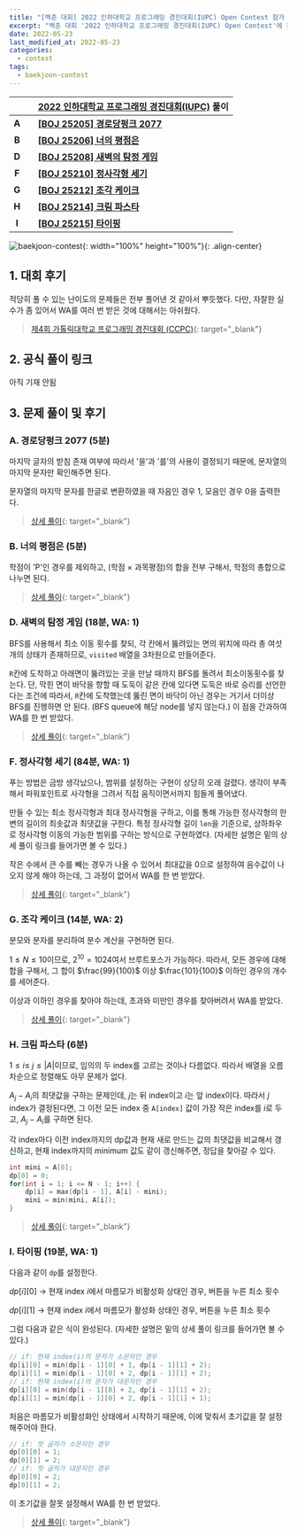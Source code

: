 ```yaml
---
title: "[백준 대회] 2022 인하대학교 프로그래밍 경진대회(IUPC) Open Contest 참가 후기 및 풀이"
excerpt: "백준 대회 '2022 인하대학교 프로그래밍 경진대회(IUPC) Open Contest'에 참가하여 문제를 푼 후기와 간단한 풀이 작성 및 상세 풀이 링크 연결"
date: 2022-05-23
last_modified_at: 2022-05-23
categories:
  - contest
tags:
  - baekjoon-contest
---
```


|||[2022 인하대학교 프로그래밍 경진대회(IUPC)](https://burningfalls.github.io/contest/iupc-baekjoon-contest/) 풀이|
|:---:|:---:|:---|
|**A**||**[[BOJ 25205] 경로당펑크 2077](https://burningfalls.github.io/algorithm/boj-25205/)**|
|**B**||**[[BOJ 25206] 너의 평점은](https://burningfalls.github.io/algorithm/boj-25206/)**|
|**D**||**[[BOJ 25208] 새벽의 탐정 게임](https://burningfalls.github.io/algorithm/boj-25208/)**|
|**F**||**[[BOJ 25210] 정사각형 세기](https://burningfalls.github.io/algorithm/boj-25210/)**|
|**G**||**[[BOJ 25212] 조각 케이크](https://burningfalls.github.io/algorithm/boj-25212/)**|
|**H**||**[[BOJ 25214] 크림 파스타](https://burningfalls.github.io/algorithm/boj-25214/)**|
|**I**||**[[BOJ 25215] 타이핑](https://burningfalls.github.io/algorithm/boj-25215/)**|

![baekjoon-contest](https://user-images.githubusercontent.com/30232837/169756264-3e50d8ef-36ba-4e87-a0d0-0d85df888aa9.png "baekjoon-contest"){: width="100%" height="100%"}{: .align-center}

## 1. 대회 후기

적당히 풀 수 있는 난이도의 문제들은 전부 풀어낸 것 같아서 뿌듯했다. 다만, 자잘한 실수가 좀 있어서 WA를 여러 번 받은 것에 대해서는 아쉬웠다. 

> [제4회 가톨릭대학교 프로그래밍 경진대회 (CCPC)](https://www.acmicpc.net/category/detail/3124){: target="_blank"}

## 2. 공식 풀이 링크

아직 기재 안됨

## 3. 문제 풀이 및 후기

### A. 경로당펑크 2077 (5분)

마지막 글자의 받침 존재 여부에 따라서 '을'과 '를'의 사용이 결정되기 때문에, 문자열의 마지막 문자만 확인해주면 된다.

문자열의 마지막 문자를 한글로 변환하였을 때 자음인 경우 1, 모음인 경우 0을 출력한다.

> [상세 풀이](https://burningfalls.github.io/algorithm/boj-25205/){: target="_blank"}

### B. 너의 평점은 (5분)

학점이 'P'인 경우를 제외하고, (학점 $\times$ 과목평점)의 합을 전부 구해서, 학점의 총합으로 나누면 된다.

> [상세 풀이](https://burningfalls.github.io/algorithm/boj-25206/){: target="_blank"}

### D. 새벽의 탐정 게임 (18분, WA: 1)

BFS를 사용해서 최소 이동 횟수를 찾되, 각 칸에서 뚫려있는 면의 위치에 따라 총 여섯 개의 상태가 존재하므로, `visited` 배열을 $3$차원으로 만들어준다.

`R`칸에 도착하고 아래면이 뚫려있는 곳을 만날 때까지 BFS를 돌려서 최소이동횟수를 찾는다. 단, 막힌 면이 바닥을 향할 때 도둑이 같은 칸에 있다면 도둑은 바로 승리를 선언한다는 조건에 따라서, `R`칸에 도착했는데 뚫린 면이 바닥이 아닌 경우는 거기서 더이상 BFS를 진행하면 안 된다. (BFS queue에 해당 node를 넣지 않는다.) 이 점을 간과하여 WA를 한 번 받았다.

> [상세 풀이](https://burningfalls.github.io/algorithm/boj-25208/){: target="_blank"}

### F. 정사각형 세기 (84분, WA: 1)

푸는 방법은 금방 생각났으나, 범위를 설정하는 구현이 상당히 오래 걸렸다. 생각이 부족해서 파워포인트로 사각형을 그려서 직접 움직이면서까지 힘들게 풀어냈다.

만들 수 있는 최소 정사각형과 최대 정사각형을 구하고, 이를 통해 가능한 정사각형의 한 변의 길이의 최솟값과 최댓값을 구한다. 특정 정사각형 길이 `len`을 기준으로, 상하좌우로 정사각형 이동의 가능한 범위를 구하는 방식으로 구현하였다. (자세한 설명은 밑의 상세 풀이 링크를 들어가면 볼 수 있다.)

작은 수에서 큰 수를 빼는 경우가 나올 수 있어서 최대값을 0으로 설정하여 음수값이 나오지 않게 해야 하는데, 그 과정이 없어서 WA를 한 번 받았다.

> [상세 풀이](https://burningfalls.github.io/algorithm/boj-25210/){: target="_blank"}

### G. 조각 케이크 (14분, WA: 2)

분모와 분자를 분리하여 분수 계산을 구현하면 된다.

$1\leq N \leq 10$이므로, $2^10=1024$여서 브루트포스가 가능하다. 따라서, 모든 경우에 대해 합을 구해서, 그 합이 $\frac{99}{100}$ 이상 $\frac{101}{100}$ 이하인 경우의 개수를 세어준다.

이상과 이하인 경우를 찾아야 하는데, 초과와 미만인 경우를 찾아버려서 WA를 받았다.

> [상세 풀이](https://burningfalls.github.io/algorithm/boj-25212/){: target="_blank"}

### H. 크림 파스타 (6분)

$1\leq i \leq \ j \leq |A|$이므로, 임의의 두 index를 고르는 것이나 다름없다. 따라서 배열을 오름차순으로 정렬해도 아무 문제가 없다.

$A_j-A_i$의 최댓값을 구하는 문제인데, $j$는 뒤 index이고 $i$는 앞 index이다. 따라서 $j$ index가 결정된다면, 그 이전 모든 index 중 `A[index]` 값이 가장 작은 index를 $i$로 두고, $A_j-A_i$를 구하면 된다.

각 index마다 이전 index까지의 dp값과 현재 새로 만드는 값의 최댓값을 비교해서 갱신하고, 현재 index까지의 minimum 값도 같이 갱신해주면, 정답을 찾아갈 수 있다.

```cpp
int mini = A[0];
dp[0] = 0;
for(int i = 1; i <= N - 1; i++) {
    dp[i] = max(dp[i - 1], A[i] - mini);
    mini = min(mini, A[i]);
}
```

> [상세 풀이](https://burningfalls.github.io/algorithm/boj-25214/){: target="_blank"}

### I. 타이핑 (19분, WA: 1)

다음과 같이 `dp`를 설정한다.

$dp[i][0]$ $\rightarrow$ 현재 index $i$에서 마름모가 비활성화 상태인 경우, 버튼을 누른 최소 횟수

$dp[i][1]$ $\rightarrow$ 현재 index $i$에서 마름모가 활성화 상태인 경우, 버튼을 누른 최소 횟수

그럼 다음과 같은 식이 완성된다. (자세한 설명은 밑의 상세 풀이 링크를 들어가면 볼 수 있다.)

```cpp
// if: 현재 index(i)의 문자가 소문자인 경우
dp[i][0] = min(dp[i - 1][0] + 1, dp[i - 1][1] + 2);
dp[i][1] = min(dp[i - 1][0] + 2, dp[i - 1][1] + 2);
// if: 현재 index(i)의 문자가 대문자인 경우
dp[i][0] = min(dp[i - 1][0] + 2, dp[i - 1][1] + 2);
dp[i][1] = min(dp[i - 1][0] + 2, dp[i - 1][1] + 1);
```

처음은 마름모가 비활성화인 상태에서 시작하기 때문에, 이에 맞춰서 초기값을 잘 설정해주어야 한다.

```cpp
// if: 첫 글자가 소문자인 경우
dp[0][0] = 1;
dp[0][1] = 2;
// if: 첫 글자가 대문자인 경우
dp[0][0] = 2;
dp[0][1] = 2;
```

이 초기값을 잘못 설정해서 WA를 한 번 받았다.

> [상세 풀이](https://burningfalls.github.io/algorithm/boj-25215/){: target="_blank"}